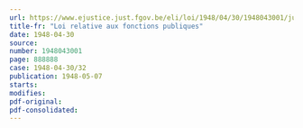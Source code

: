 ```yaml
---
url: https://www.ejustice.just.fgov.be/eli/loi/1948/04/30/1948043001/justel
title-fr: "Loi relative aux fonctions publiques"
date: 1948-04-30
source:
number: 1948043001
page: 888888
case: 1948-04-30/32
publication: 1948-05-07
starts:
modifies:
pdf-original:
pdf-consolidated:
---
```


